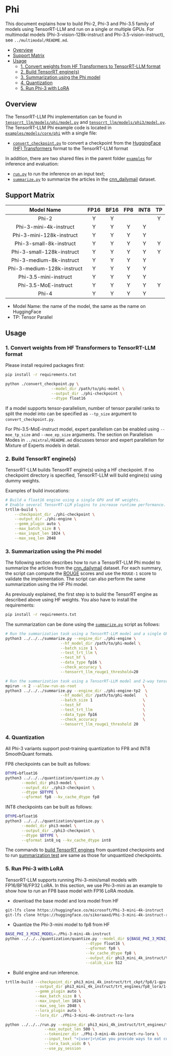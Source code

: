 # Phi

This document explains how to build Phi-2, Phi-3 and Phi-3.5 family of models using TensorRT-LLM and run on a single or multiple GPUs.
For multimodal models (Phi-3-vision-128k-instruct and Phi-3.5-vision-instruct), see `../multimodal/README.md`.

- [Overview](#overview)
- [Support Matrix](#support-matrix)
- [Usage](#usage)
  - [1. Convert weights from HF Transformers to TensorRT-LLM format](#1-convert-weights-from-hf-transformers-to-tensorrt-llm-format)
  - [2. Build TensorRT engine(s)](#2-build-tensorrt-engines)
  - [3. Summarization using the Phi model](#3-summarization-using-the-phi-model)
  - [4. Quantization](#4-quantization)
  - [5. Run Phi-3 with LoRA](#5-run-phi-3-with-lora)

## Overview

The TensorRT-LLM Phi implementation can be found in [`tensorrt_llm/models/phi/model.py`](../../../../tensorrt_llm/models/phi/model.py) and [`tensorrt_llm/models/phi3/model.py`](../../../../tensorrt_llm/models/phi3/model.py). The TensorRT-LLM Phi example code is located in [`examples/models/core/phi`](./) with a single file:

* [`convert_checkpoint.py`](./convert_checkpoint.py) to convert a checkpoint from the [HuggingFace (HF) Transformers](https://github.com/huggingface/transformers) format to the TensorRT-LLM format

In addition, there are two shared files in the parent folder [`examples`](../../../) for inference and evaluation:

* [`run.py`](../../../run.py) to run the inference on an input text;
* [`summarize.py`](../../../summarize.py) to summarize the articles in the [cnn_dailymail](https://huggingface.co/datasets/abisee/cnn_dailymail) dataset.

## Support Matrix

|    Model Name    | FP16  | BF16  | FP8   | INT8  | TP   |
| :--------------: | :---: | :---: | :---: | :---: | :---: |
|    Phi-2    |   Y   |   Y    |   |    | Y |
| Phi-3-mini-4k-instruct    |   Y   |   Y   | Y   | Y  |
| Phi-3-mini-128k-instruct  |   Y   |   Y   | Y   | Y  |
| Phi-3-small-8k-instruct   |   Y   |   Y   | Y   | Y  | Y |
| Phi-3-small-128k-instruct |   Y   |   Y   | Y   | Y  | Y |
| Phi-3-medium-8k-instruct  |   Y   |   Y   | Y   | Y  |
| Phi-3-medium-128k-instruct |  Y   |   Y   | Y   | Y  |
| Phi-3.5-mini-instruct     |   Y   |   Y   | Y   | Y  |
| Phi-3.5-MoE-instruct      |   Y   |   Y   | Y   | Y  | Y |
| Phi-4                     |   Y   |   Y   | Y   | Y  |

* Model Name: the name of the model, the same as the name on HuggingFace
* TP: Tensor Parallel

## Usage

### 1. Convert weights from HF Transformers to TensorRT-LLM format

Please install required packages first:

```bash
pip install -r requirements.txt
```

```bash
python ./convert_checkpoint.py \
                    --model_dir /path/to/phi-model \
                    --output_dir ./phi-checkpoint \
                    --dtype float16
```

If a model supports tensor-parallelism, number of tensor parallel ranks to split the model into can be specified as `--tp_size` argument to `convert_checkpoint.py`.

For Phi-3.5-MoE-instruct model, expert parallelism can be enabled using `--moe_tp_size` and `--moe_ep_size` arguments.
The section on Parallelism Modes in `../mixtral/README.md` discusses tensor and expert parallelism for Mixture of Experts models in detail.

### 2. Build TensorRT engine(s)

TensorRT-LLM builds TensorRT engine(s) using a HF checkpoint. If no checkpoint directory is specified, TensorRT-LLM will build engine(s) using dummy weights.

Examples of build invocations:

```bash
# Build a float16 engine using a single GPU and HF weights.
# Enable several TensorRT-LLM plugins to increase runtime performance. It also helps with build time.
trtllm-build \
    --checkpoint_dir ./phi-checkpoint \
    --output_dir ./phi-engine \
    --gemm_plugin auto \
    --max_batch_size 8 \
    --max_input_len 1024 \
    --max_seq_len 2048
```

### 3. Summarization using the Phi model

The following section describes how to run a TensorRT-LLM Phi model to summarize the articles from the [cnn_dailymail](https://huggingface.co/datasets/abisee/cnn_dailymail) dataset. For each summary, the script can compute the [ROUGE](https://en.wikipedia.org/wiki/ROUGE_(metric)) scores and use the `ROUGE-1` score to validate the implementation.
The script can also perform the same summarization using the HF Phi model.

As previously explained, the first step is to build the TensorRT engine as described above using HF weights. You also have to install the requirements:

```bash
pip install -r requirements.txt
```

The summarization can be done using the [`summarize.py`](../../../summarize.py) script as follows:

```bash
# Run the summarization task using a TensorRT-LLM model and a single GPU.
python3 ../../../summarize.py --engine_dir ./phi-engine \
                        --hf_model_dir /path/to/phi-model \
                        --batch_size 1 \
                        --test_trt_llm \
                        --test_hf \
                        --data_type fp16 \
                        --check_accuracy \
                        --tensorrt_llm_rouge1_threshold=20

# Run the summarization task using a TensorRT-LLM model and 2-way tensor parallelism.
mpirun -n 2 --allow-run-as-root                             \
python3 ../../../summarize.py --engine_dir ./phi-engine-tp2  \
                        --hf_model_dir /path/to/phi-model    \
                        --batch_size 1                      \
                        --test_hf                           \
                        --test_trt_llm                      \
                        --data_type fp16                    \
                        --check_accuracy                    \
                        --tensorrt_llm_rouge1_threshold 20
```


### 4. Quantization

All Phi-3 variants support post-training quantization to FP8 and INT8 SmoothQuant formats.

FP8 checkpoints can be built as follows:

```bash
DTYPE=bfloat16
python3 ../../../quantization/quantize.py \
       --model_dir phi3-model \
       --output_dir ./phi3-checkpoint \
       --dtype $DTYPE \
       --qformat fp8 --kv_cache_dtype fp8
```

INT8 checkpoints can be built as follows:

```bash
DTYPE=bfloat16
python3 ../../../quantization/quantize.py \
       --model_dir phi3-model \
       --output_dir ./phi3-checkpoint \
       --dtype $DTYPE \
       --qformat int8_sq --kv_cache_dtype int8
```

The commands to [build TensorRT engines](#2-build-tensorrt-engines) from quantized checkpoints
and to run [summarization test](#3-summarization-using-the-phi-model) are same as those for unquantized checkpoints.

### 5. Run Phi-3 with LoRA

TensorRT-LLM supports running Phi-3-mini/small models with FP16/BF16/FP32 LoRA. In this section, we use Phi-3-mini as an example to show how to run an FP8 base model with FP16 LoRA module.

* download the base model and lora model from HF

```bash
git-lfs clone https://huggingface.co/microsoft/Phi-3-mini-4k-instruct
git-lfs clone https://huggingface.co/sikoraaxd/Phi-3-mini-4k-instruct-ru-lora
```

* Quantize the Phi-3-mini model to fp8 from HF
```bash
BASE_PHI_3_MINI_MODEL=./Phi-3-mini-4k-instruct
python ../../../quantization/quantize.py --model_dir ${BASE_PHI_3_MINI_MODEL} \
                                   --dtype float16 \
                                   --qformat fp8 \
                                   --kv_cache_dtype fp8 \
                                   --output_dir phi3_mini_4k_instruct/trt_ckpt/fp8/1-gpu \
                                   --calib_size 512
```

* Build engine and run inference.
```bash
trtllm-build --checkpoint_dir phi3_mini_4k_instruct/trt_ckpt/fp8/1-gpu \
             --output_dir phi3_mini_4k_instruct/trt_engines/fp8_lora/1-gpu \
             --gemm_plugin auto \
             --max_batch_size 8 \
             --max_input_len 1024 \
             --max_seq_len 2048 \
             --lora_plugin auto \
             --lora_dir ./Phi-3-mini-4k-instruct-ru-lora

python ../../../run.py --engine_dir phi3_mini_4k_instruct/trt_engines/fp8_lora/1-gpu \
                 --max_output_len 500 \
                 --tokenizer_dir ./Phi-3-mini-4k-instruct-ru-lora \
                 --input_text "<|user|>\nCan you provide ways to eat combinations of bananas and dragonfruits?<|end|>\n<|assistant|>" \
                 --lora_task_uids 0 \
                 --use_py_session
```

